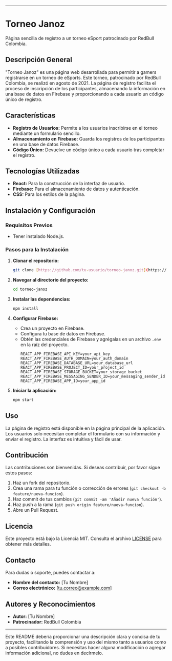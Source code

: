 
---

# Torneo Janoz

Página sencilla de registro a un torneo eSport patrocinado por RedBull Colombia.

## Descripción General

"Torneo Janoz" es una página web desarrollada para permitir a gamers registrarse en un torneo de eSports. Este torneo, patrocinado por RedBull Colombia, se realizó en agosto de 2021. La página de registro facilita el proceso de inscripción de los participantes, almacenando la información en una base de datos en Firebase y proporcionando a cada usuario un código único de registro.

## Características

- **Registro de Usuarios:** Permite a los usuarios inscribirse en el torneo mediante un formulario sencillo.
- **Almacenamiento en Firebase:** Guarda los registros de los participantes en una base de datos Firebase.
- **Código Único:** Devuelve un código único a cada usuario tras completar el registro.

## Tecnologías Utilizadas

- **React:** Para la construcción de la interfaz de usuario.
- **Firebase:** Para el almacenamiento de datos y autenticación.
- **CSS:** Para los estilos de la página.

## Instalación y Configuración

### Requisitos Previos

- Tener instalado Node.js.

### Pasos para la Instalación

1. **Clonar el repositorio:**
   ```bash
   git clone [https://github.com/tu-usuario/torneo-janoz.git](https://github.com/euphoricdesign/Torneo-Janoz.git)
   ```
2. **Navegar al directorio del proyecto:**
   ```bash
   cd torneo-janoz
   ```
3. **Instalar las dependencias:**
   ```bash
   npm install
   ```
4. **Configurar Firebase:**
   - Crea un proyecto en Firebase.
   - Configura tu base de datos en Firebase.
   - Obtén las credenciales de Firebase y agrégalas en un archivo `.env` en la raíz del proyecto.
     ```
     REACT_APP_FIREBASE_API_KEY=your_api_key
     REACT_APP_FIREBASE_AUTH_DOMAIN=your_auth_domain
     REACT_APP_FIREBASE_DATABASE_URL=your_database_url
     REACT_APP_FIREBASE_PROJECT_ID=your_project_id
     REACT_APP_FIREBASE_STORAGE_BUCKET=your_storage_bucket
     REACT_APP_FIREBASE_MESSAGING_SENDER_ID=your_messaging_sender_id
     REACT_APP_FIREBASE_APP_ID=your_app_id
     ```

5. **Iniciar la aplicación:**
   ```bash
   npm start
   ```

## Uso

La página de registro está disponible en la página principal de la aplicación. Los usuarios solo necesitan completar el formulario con su información y enviar el registro. La interfaz es intuitiva y fácil de usar.

## Contribución

Las contribuciones son bienvenidas. Si deseas contribuir, por favor sigue estos pasos:

1. Haz un fork del repositorio.
2. Crea una rama para tu función o corrección de errores (`git checkout -b feature/nueva-funcion`).
3. Haz commit de tus cambios (`git commit -am 'Añadir nueva función'`).
4. Haz push a la rama (`git push origin feature/nueva-funcion`).
5. Abre un Pull Request.

## Licencia

Este proyecto está bajo la Licencia MIT. Consulta el archivo [LICENSE](LICENSE) para obtener más detalles.

## Contacto

Para dudas o soporte, puedes contactar a:

- **Nombre del contacto:** [Tu Nombre]
- **Correo electrónico:** [tu.correo@example.com]

## Autores y Reconocimientos

- **Autor:** [Tu Nombre]
- **Patrocinador:** RedBull Colombia

---

Este README debería proporcionar una descripción clara y concisa de tu proyecto, facilitando la comprensión y uso del mismo tanto a usuarios como a posibles contribuidores. Si necesitas hacer alguna modificación o agregar información adicional, no dudes en decírmelo.
